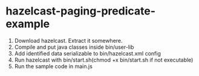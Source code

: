 # hazelcast-paging-predicate-example

1. Download hazelcast. Extract it somewhere. 
1. Compile and put java classes inside bin/user-lib
1. Add identified data serializable to bin/hazelcast.xml config
1. Run hazelcast with bin/start.sh(chmod +x bin/start.sh if not executable)
1. Run the sample code in main.js  
